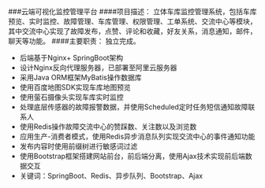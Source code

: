 ###云端可视化监控管理平台
####项目描述：
立体车库监控管理系统，包括车库预览、实时监控、故障管理、车库管理、权限管理、工单系统、交流中心等模块，其中交流中心实现了故障发布，点赞、评论和收藏，好友关系，消息通知，邮件，聊天等功能。
####主要职责：
独立完成。
- 后端基于Nginx+ SpringBoot架构
- 设计Nginx反向代理服务器，已部署至阿里云服务器
- 采用Java ORM框架MyBatis操作数据库
- 使用百度地图SDK实现车库地图预览
- 使用萤石摄像头实现车库实时监控
- 处理底层传感器的故障报警数据，并使用Scheduled定时任务短信通知故障联系人
- 使用Redis操作故障交流中心的赞踩数、关注数以及浏览数
- 应用生产-消费者模式，使用Redis异步消息队列实现交流中心的事件通知功能
- 发布内容时使用前缀树进行敏感词过滤
- 使用Bootstrap框架搭建网站前台，前后端分离，使用Ajax技术实现前后端数据交互
- 关键词：SpringBoot、Redis、异步队列、Bootstrap、Ajax



